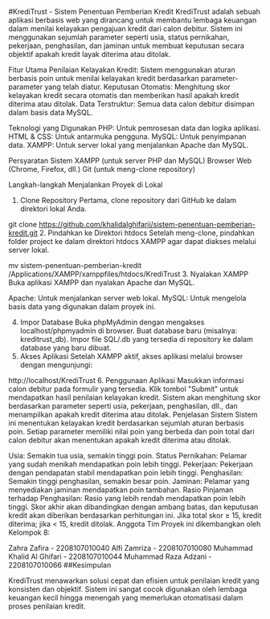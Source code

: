 #KrediTrust - Sistem Penentuan Pemberian Kredit
KrediTrust adalah sebuah aplikasi berbasis web yang dirancang untuk membantu lembaga keuangan dalam menilai kelayakan pengajuan kredit dari calon debitur. Sistem ini menggunakan sejumlah parameter seperti usia, status pernikahan, pekerjaan, penghasilan, dan jaminan untuk membuat keputusan secara objektif apakah kredit layak diterima atau ditolak.

Fitur Utama
Penilaian Kelayakan Kredit: Sistem menggunakan aturan berbasis poin untuk menilai kelayakan kredit berdasarkan parameter-parameter yang telah diatur.
Keputusan Otomatis: Menghitung skor kelayakan kredit secara otomatis dan memberikan hasil apakah kredit diterima atau ditolak.
Data Terstruktur: Semua data calon debitur disimpan dalam basis data MySQL.

Teknologi yang Digunakan
PHP: Untuk pemrosesan data dan logika aplikasi.
HTML & CSS: Untuk antarmuka pengguna.
MySQL: Untuk penyimpanan data.
XAMPP: Untuk server lokal yang menjalankan Apache dan MySQL.

Persyaratan Sistem
XAMPP (untuk server PHP dan MySQL)
Browser Web (Chrome, Firefox, dll.)
Git (untuk meng-clone repository)

Langkah-langkah Menjalankan Proyek di Lokal
1. Clone Repository
Pertama, clone repository dari GitHub ke dalam direktori lokal Anda.

git clone https://github.com/khalidalghifarii/sistem-penentuan-pemberian-kredit.git
2. Pindahkan ke Direktori htdocs
Setelah meng-clone, pindahkan folder project ke dalam direktori htdocs XAMPP agar dapat diakses melalui server lokal.

mv sistem-penentuan-pemberian-kredit /Applications/XAMPP/xamppfiles/htdocs/KrediTrust
3. Nyalakan XAMPP
Buka aplikasi XAMPP dan nyalakan Apache dan MySQL.

Apache: Untuk menjalankan server web lokal. MySQL: Untuk mengelola basis data yang digunakan dalam proyek ini.

4. Impor Database
Buka phpMyAdmin dengan mengakses localhost/phpmyadmin di browser.
Buat database baru (misalnya: kreditrust_db).
Impor file SQL/.db yang tersedia di repository ke dalam database yang baru dibuat.
5. Akses Aplikasi
Setelah XAMPP aktif, akses aplikasi melalui browser dengan mengunjungi:

http://localhost/KrediTrust
6. Penggunaan Aplikasi
Masukkan informasi calon debitur pada formulir yang tersedia.
Klik tombol "Submit" untuk mendapatkan hasil penilaian kelayakan kredit.
Sistem akan menghitung skor berdasarkan parameter seperti usia, pekerjaan, penghasilan, dll., dan menampilkan apakah kredit diterima atau ditolak.
Penjelasan Sistem
Sistem ini menentukan kelayakan kredit berdasarkan sejumlah aturan berbasis poin. Setiap parameter memiliki nilai poin yang berbeda dan poin total dari calon debitur akan menentukan apakah kredit diterima atau ditolak.

Usia: Semakin tua usia, semakin tinggi poin.
Status Pernikahan: Pelamar yang sudah menikah mendapatkan poin lebih tinggi.
Pekerjaan: Pekerjaan dengan pendapatan stabil mendapatkan poin lebih tinggi.
Penghasilan: Semakin tinggi penghasilan, semakin besar poin.
Jaminan: Pelamar yang menyediakan jaminan mendapatkan poin tambahan.
Rasio Pinjaman terhadap Penghasilan: Rasio yang lebih rendah mendapatkan poin lebih tinggi. Skor akhir akan dibandingkan dengan ambang batas, dan keputusan kredit akan diberikan berdasarkan perhitungan ini. Jika total skor ≥ 15, kredit diterima; jika < 15, kredit ditolak.
Anggota Tim
Proyek ini dikembangkan oleh Kelompok 8:

Zahra Zafira - 2208107010040
Alfi Zamriza - 2208107010080
Muhammad Khalid Al Ghifari - 2208107010044
Muhammad Raza Adzani - 2208107010066
##Kesimpulan

KrediTrust menawarkan solusi cepat dan efisien untuk penilaian kredit yang konsisten dan objektif. Sistem ini sangat cocok digunakan oleh lembaga keuangan kecil hingga menengah yang memerlukan otomatisasi dalam proses penilaian kredit.
